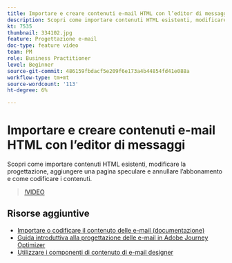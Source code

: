 ```yaml
---
title: Importare e creare contenuti e-mail HTML con l’editor di messaggi
description: Scopri come importare contenuti HTML esistenti, modificare la progettazione, aggiungere una pagina speculare e annullare l’abbonamento e come codificare i contenuti.
kt: 7535
thumbnail: 334102.jpg
feature: Progettazione e-mail
doc-type: feature video
team: PM
role: Business Practitioner
level: Beginner
source-git-commit: 486159fbdacf5e209f6e173a4b44854fd41e088a
workflow-type: tm+mt
source-wordcount: '113'
ht-degree: 6%

---
```



# Importare e creare contenuti e-mail HTML con l’editor di messaggi

Scopri come importare contenuti HTML esistenti, modificare la progettazione, aggiungere una pagina speculare e annullare l’abbonamento e come codificare i contenuti.

>[!VIDEO](https://video.tv.adobe.com/v/334102?quality=12)

## Risorse aggiuntive

* [Importare o codificare il contenuto delle e-mail (documentazione)](https://experienceleague.adobe.com/docs/journey-optimizer/using/create-messages/email-designer/existing-content.html)
* [Guida introduttiva alla progettazione delle e-mail in Adobe Journey Optimizer](https://experienceleague.adobe.com/docs/journey-optimizer/using/create-messages/email-designer/design-emails.html)
* [Utilizzare i componenti di contenuto di e-mail designer](https://experienceleague.adobe.com/docs/journey-optimizer/using/create-messages/email-designer/design-emails.html)
